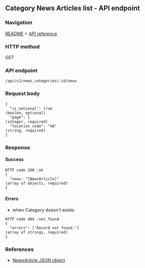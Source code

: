## Category News Articles list - API endpoint

### Navigation
[README](../../../../README.md)
<
[API reference](../../../api_reference.md)

### HTTP method
GET

### API endpoint
`/api/v1/news_categories/:id/news`

### Request body
```
{
  "is_national": true                                                           (boolen, optional)
  "page": 1                                                                     (integer, required)
  "location_code": "UA"                                                         (string, required)
}
```

### Response
#### Success
```
HTTP code 200 :ok
{
  "news: "[NewsArticle]"                                                        (array of objects, required)
}
```

#### Errors
- when Category doesn't exists
```
HTTP code 404 :not_found
{
  "errors": ['Record not found.']                                               (array of strings, required)
}
```

### References
- [NewsArticle JSON object](../../../json_objects/news_article.md)
